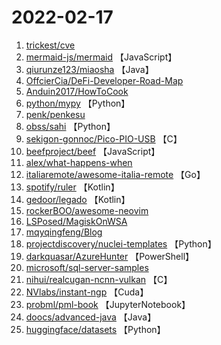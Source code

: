 # 2022-02-17

1. [trickest/cve](https://github.com/trickest/cve) 
2. [mermaid-js/mermaid](https://github.com/mermaid-js/mermaid) 【JavaScript】
3. [qiurunze123/miaosha](https://github.com/qiurunze123/miaosha) 【Java】
4. [OffcierCia/DeFi-Developer-Road-Map](https://github.com/OffcierCia/DeFi-Developer-Road-Map) 
5. [Anduin2017/HowToCook](https://github.com/Anduin2017/HowToCook) 
6. [python/mypy](https://github.com/python/mypy) 【Python】
7. [penk/penkesu](https://github.com/penk/penkesu) 
8. [obss/sahi](https://github.com/obss/sahi) 【Python】
9. [sekigon-gonnoc/Pico-PIO-USB](https://github.com/sekigon-gonnoc/Pico-PIO-USB) 【C】
10. [beefproject/beef](https://github.com/beefproject/beef) 【JavaScript】
11. [alex/what-happens-when](https://github.com/alex/what-happens-when) 
12. [italiaremote/awesome-italia-remote](https://github.com/italiaremote/awesome-italia-remote) 【Go】
13. [spotify/ruler](https://github.com/spotify/ruler) 【Kotlin】
14. [gedoor/legado](https://github.com/gedoor/legado) 【Kotlin】
15. [rockerBOO/awesome-neovim](https://github.com/rockerBOO/awesome-neovim) 
16. [LSPosed/MagiskOnWSA](https://github.com/LSPosed/MagiskOnWSA) 
17. [mqyqingfeng/Blog](https://github.com/mqyqingfeng/Blog) 
18. [projectdiscovery/nuclei-templates](https://github.com/projectdiscovery/nuclei-templates) 【Python】
19. [darkquasar/AzureHunter](https://github.com/darkquasar/AzureHunter) 【PowerShell】
20. [microsoft/sql-server-samples](https://github.com/microsoft/sql-server-samples) 
21. [nihui/realcugan-ncnn-vulkan](https://github.com/nihui/realcugan-ncnn-vulkan) 【C】
22. [NVlabs/instant-ngp](https://github.com/NVlabs/instant-ngp) 【Cuda】
23. [probml/pml-book](https://github.com/probml/pml-book) 【JupyterNotebook】
24. [doocs/advanced-java](https://github.com/doocs/advanced-java) 【Java】
25. [huggingface/datasets](https://github.com/huggingface/datasets) 【Python】
